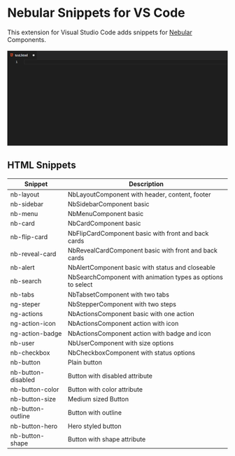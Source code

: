# Nebular Snippets for VS Code

This extension for Visual Studio Code adds snippets for [Nebular](https://akveo.github.io/nebular/) Components.

![Extension](https://raw.githubusercontent.com/shalinjames/vscode-nebular-snippets/master/images/nebular_snippets_html.gif)

## HTML Snippets

| Snippet            | Description                                                 |
| ------------------ | ----------------------------------------------------------- |
| nb-layout          | NbLayoutComponent with header, content, footer              |
| nb-sidebar         | NbSidebarComponent basic                                    |
| nb-menu            | NbMenuComponent basic                                       |
| nb-card            | NbCardComponent basic                                       |
| nb-flip-card       | NbFlipCardComponent basic with front and back cards         |
| nb-reveal-card     | NbRevealCardComponent basic with front and back cards       |
| nb-alert           | NbAlertComponent basic with status and closeable            |
| nb-search          | NbSearchComponent with animation types as options to select |
| nb-tabs            | NbTabsetComponent with two tabs                             |
| ng-steper          | NbStepperComponent with two steps                           |
| ng-actions         | NbActionsComponent basic with one action                    |
| ng-action-icon     | NbActionsComponent action with icon                         |
| ng-action-badge    | NbActionsComponent action with badge and icon               |
| nb-user            | NbUserComponent with size options                           |
| nb-checkbox        | NbCheckboxComponent with status options                     |
| nb-button          | Plain button                                                |
| nb-button-disabled | Button with disabled attribute                              |
| nb-button-color    | Button with color attribute                                 |
| nb-button-size     | Medium sized Button                                         |
| nb-button-outline  | Button with outline                                         |
| nb-button-hero     | Hero styled button                                          |
| nb-button-shape    | Button with shape attribute                                 |
